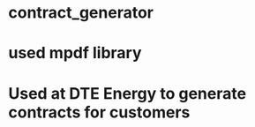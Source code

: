 # contract_generator<br>
# used mpdf library<br>
# Used at DTE Energy to generate contracts for customers
